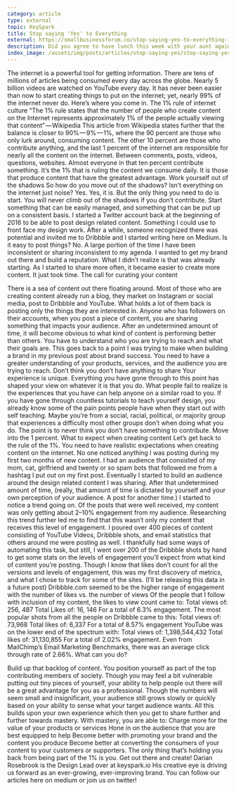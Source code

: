 ```yaml
---
category: article
type: external
topic: KeySpark
title: Stop saying 'Yes' to Everything
external: https://smallbusinessforum.co/stop-saying-yes-to-everything-103876fe124#.vm8gfe7az
description: Did you agree to have lunch this week with your aunt again? Maybe your “best friend” just bought tickets to see the next EDM concert going on, begging you to go with. Something about this post made you click on it. Maybe something had created too much of a “Yes Man” in you and may be saying yes to doing too many things.
index_image: /assets/img/posts/articles/stop-saying-yes/stop-saying-yes.png
---
```

The internet is a powerful tool for getting information. There are tens of millions of articles being consumed every day across the globe. Nearly 5 billion videos are watched on YouTube every day. It has never been easier than now to start creating things to put on the internet; yet, nearly 99% of the internet never do. Here’s where you come in.
The 1% rule of internet culture
“The 1% rule states that the number of people who create content on the Internet represents approximately 1% of the people actually viewing that content” — Wikipedia
This article from Wikipedia states further that the balance is closer to 90% — 9% — 1%, where the 90 percent are those who only lurk around, consuming content. The other 10 percent are those who contribute anything, and the last 1 percent of the internet are responsible for nearly all the content on the internet. Between comments, posts, videos, questions, websites. Almost everyone in that ten percent contribute something. It’s the 1% that is ruling the content we consume daily.
It is those that produce content that have the greatest advantage.
Work yourself out of the shadows
So how do you move out of the shadows? Isn’t everything on the internet just noise? Yes. Yes, it is. But the only thing you need to do is start. You will never climb out of the shadows if you don’t contribute. Start something that can be easily managed, and something that can be put up on a consistent basis.
I started a Twitter account back at the beginning of 2016 to be able to post design related content. Something I could use to front face my design work. After a while, someone recognized there was potential and invited me to Dribbble and I started writing here on Medium.
Is it easy to post things? No. A large portion of the time I have been inconsistent or sharing inconsistent to my agenda. I wanted to get my brand out there and build a reputation. What I didn’t realize is that was already starting. As I started to share more often, it became easier to create more content. It just took time.
The call for curating your content

There is a sea of content out there floating around. Most of those who are creating content already run a blog, they market on Instagram or social media, post to Dribbble and YouTube. What holds a lot of them back is posting only the things they are interested in. Anyone who has followers on their accounts, when you post a piece of content, you are sharing something that impacts your audience.
After an undetermined amount of time, it will become obvious to what kind of content is performing better than others. You have to understand who you are trying to reach and what their goals are. This goes back to a point I was trying to make when building a brand in my previous post about brand success. You need to have a greater understanding of your products, services, and the audience you are trying to reach.
Don’t think you don’t have anything to share
Your experience is unique. Everything you have gone through to this point has shaped your view on whatever it is that you do. What people fail to realize is the experiences that you have can help anyone on a similar road to you. If you have gone through countless tutorials to teach yourself design, you already know some of the pain points people have when they start out with self teaching. Maybe you’re from a social, racial, political, or majority group that experiences a difficulty most other groups don’t when doing what you do. The point is to never think you don’t have something to contribute. Move into the 1 percent.
What to expect when creating content
Let’s get back to the rule of the 1%. You need to have realistic expectations when creating content on the internet.
No one noticed anything I was posting during my first two months of new content. I had an audience that consisted of my mom, cat, girlfriend and twenty or so spam bots that followed me from a hashtag I put out on my first post. Eventually I started to build an audience around the design related content I was sharing. After that undetermined amount of time, (really, that amount of time is dictated by yourself and your own perception of your audience. A post for another time.) I started to notice a trend going on. Of the posts that were well received, my content was only getting about 2–10% engagement from my audience.
Researching this trend further led me to find that this wasn’t only my content that receives this level of engagement. I poured over 400 pieces of content consisting of YouTube Videos, Dribbble shots, and email statistics that others around me were posting as well. I thankfully had some ways of automating this task, but still, I went over 200 of the Dribbble shots by hand to get some stats on the levels of engagement you’ll expect from what kind of content you’re posting.
Though I know that likes don’t count for all the versions and levels of engagement, this was my first discovery of metrics, and what I chose to track for some of the sites. (I’ll be releasing this data in a future post)
Dribbble.com seemed to be the higher range of engagement with the number of likes vs. the number of views
Of the people that I follow with inclusion of my content, the likes to view count came to:
Total views of: 256, 487
Total Likes of: 16, 146
For a total of 6.3% engagement.
The most popular shots from all the people on Dribbble came to this:
Total views of: 73,968
Total likes of: 6,337
For a total of 8.57% engagement
YouTube was on the lower end of the spectrum with:
Total views of: 1,398,544,432
Total likes of: 31,130,855
For a total of 2.02% engagement.
Even from MailChimp’s Email Marketing Benchmarks, there was an average click through rate of 2.66%.
What can you do?

Build up that backlog of content. You position yourself as part of the top contributing members of society. Though you may feel a bit vulnerable putting out tiny pieces of yourself, your ability to help people out there will be a great advantage for you as a professional. Though the numbers will seem small and insignificant, your audience still grows slowly or quickly based on your ability to sense what your target audience wants. All this builds upon your own experience which then you get to share further and further towards mastery.
With mastery, you are able to:
Charge more for the value of your products or services
Hone in on the audience that you are best equipped to help
Become better with promoting your brand and the content you produce
Become better at converting the consumers of your content to your customers or supporters.
The only thing that’s holding you back from being part of the 1% is you.
Get out there and create!
Darian Rosebrook is the Design Lead over at keyspark.io His creative eye is driving us forward as an ever-growing, ever-improving brand.
You can follow our articles here on medium or join us on twitter!
